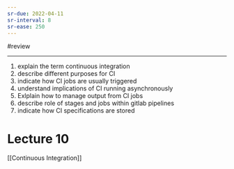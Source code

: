 ```yaml
---
sr-due: 2022-04-11
sr-interval: 8
sr-ease: 250
---
```

#review 

---

1. explain the term continuous integration
2. describe different purposes for CI
3. indicate how CI jobs are usually triggered
4. understand implications of CI running asynchronously
5. Exlplain how to manage output from CI jobs
6. describe role of stages and jobs within gitlab pipelines
7. indicate how CI specifications are stored


# Lecture 10 
[[Continuous Integration]]